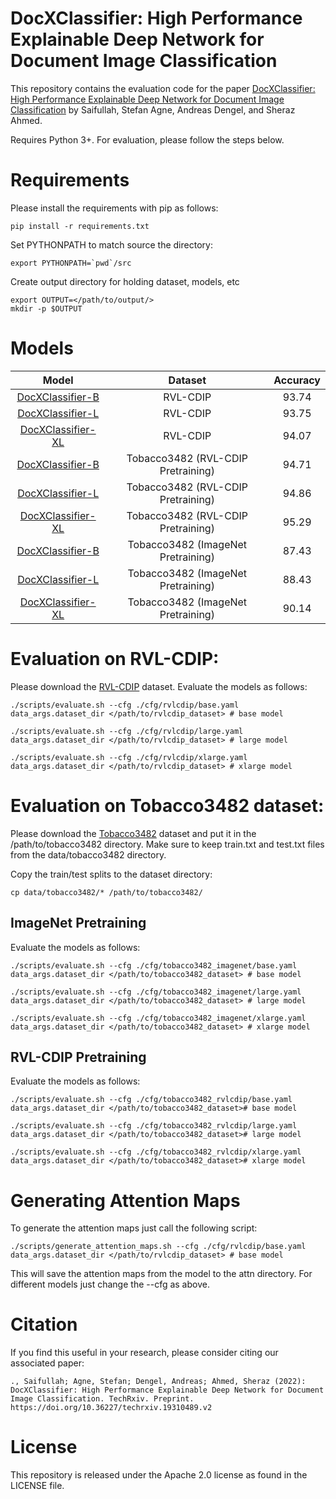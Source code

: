 # DocXClassifier: High Performance Explainable Deep Network for Document Image Classification
This repository contains the evaluation code for the paper [DocXClassifier: High Performance Explainable Deep Network for Document Image Classification](https://www.techrxiv.org/articles/preprint/DocXClassifier_High_Performance_Explainable_Deep_Network_for_Document_Image_Classification/19310489) by Saifullah, Stefan Agne, Andreas Dengel, and Sheraz Ahmed.

Requires Python 3+. For evaluation, please follow the steps below.

# Requirements
Please install the requirements with pip as follows:
```
pip install -r requirements.txt
```

Set PYTHONPATH to match source the directory:
```
export PYTHONPATH=`pwd`/src
```

Create output directory for holding dataset, models, etc
```
export OUTPUT=</path/to/output/>
mkdir -p $OUTPUT
```

# Models
| Model | Dataset | Accuracy |
| :---: | :---: | :---: |
| [DocXClassifier-B](https://cloud.dfki.de/owncloud/index.php/s/5e5bjtNe56yLYTy/download/base_rvlcdip.pth) | RVL-CDIP | 93.74
| [DocXClassifier-L](https://cloud.dfki.de/owncloud/index.php/s/yoPzK6T9RHX4C7C/download/large_rvlcdip.pth) | RVL-CDIP | 93.75
| [DocXClassifier-XL](https://cloud.dfki.de/owncloud/index.php/s/X9HXS7HJT5FRBN2/download/xlarge_rvlcdip.pth) | RVL-CDIP |  94.07
| [DocXClassifier-B](https://cloud.dfki.de/owncloud/index.php/s/QybGNHkAXKqDypD/download/base_tobacco_rvlcdip.pth) | Tobacco3482 (RVL-CDIP Pretraining) | 94.71
| [DocXClassifier-L](https://cloud.dfki.de/owncloud/index.php/s/TxZAR9Mo6bFiKWy/download/large_tobacco_rvlcdip.pth) | Tobacco3482 (RVL-CDIP Pretraining) | 94.86
| [DocXClassifier-XL](https://cloud.dfki.de/owncloud/index.php/s/b8J3Xf8K5EDKLc9/download/xlarge_tobacco_rvlcdip.pth) | Tobacco3482 (RVL-CDIP Pretraining) | 95.29
| [DocXClassifier-B](https://cloud.dfki.de/owncloud/index.php/s/m2XR3yL3TFKesCx/download/base_tobacco_imagenet.pth) | Tobacco3482 (ImageNet Pretraining) | 87.43
| [DocXClassifier-L](https://cloud.dfki.de/owncloud/index.php/s/r88txKxbnx3s46N/download/large_tobacco_imagenet.pth) | Tobacco3482 (ImageNet Pretraining) | 88.43
| [DocXClassifier-XL](https://cloud.dfki.de/owncloud/index.php/s/TEfnWQ89ZbHBnG3/download/xlarge_tobacco_imagenet.pth) | Tobacco3482 (ImageNet Pretraining) | 90.14

# Evaluation on RVL-CDIP:
Please download the [RVL-CDIP](https://www.cs.cmu.edu/~aharley/rvl-cdip/) dataset.
Evaluate the models as follows:
```
./scripts/evaluate.sh --cfg ./cfg/rvlcdip/base.yaml data_args.dataset_dir </path/to/rvlcdip_dataset> # base model
```
```
./scripts/evaluate.sh --cfg ./cfg/rvlcdip/large.yaml data_args.dataset_dir </path/to/rvlcdip_dataset> # large model
```
```
./scripts/evaluate.sh --cfg ./cfg/rvlcdip/xlarge.yaml data_args.dataset_dir </path/to/rvlcdip_dataset> # xlarge model
```


# Evaluation on Tobacco3482 dataset:
Please download the [Tobacco3482](https://www.kaggle.com/patrickaudriaz/tobacco3482jpg) dataset and put it in the /path/to/tobacco3482 directory. Make sure to keep train.txt and test.txt files from the data/tobacco3482 directory.

Copy the train/test splits to the dataset directory:
```
cp data/tobacco3482/* /path/to/tobacco3482/
```

## ImageNet Pretraining
Evaluate the models as follows:
```
./scripts/evaluate.sh --cfg ./cfg/tobacco3482_imagenet/base.yaml data_args.dataset_dir </path/to/tobacco3482_dataset> # base model
```
```
./scripts/evaluate.sh --cfg ./cfg/tobacco3482_imagenet/large.yaml data_args.dataset_dir </path/to/tobacco3482_dataset> # large model
```
```
./scripts/evaluate.sh --cfg ./cfg/tobacco3482_imagenet/xlarge.yaml data_args.dataset_dir </path/to/tobacco3482_dataset> # xlarge model
```

## RVL-CDIP Pretraining
Evaluate the models as follows:
```
./scripts/evaluate.sh --cfg ./cfg/tobacco3482_rvlcdip/base.yaml data_args.dataset_dir </path/to/tobacco3482_dataset># base model
```
```
./scripts/evaluate.sh --cfg ./cfg/tobacco3482_rvlcdip/large.yaml data_args.dataset_dir </path/to/tobacco3482_dataset># large model
```
```
./scripts/evaluate.sh --cfg ./cfg/tobacco3482_rvlcdip/xlarge.yaml data_args.dataset_dir </path/to/tobacco3482_dataset># xlarge model
```

# Generating Attention Maps
To generate the attention maps just call the following script:
```
./scripts/generate_attention_maps.sh --cfg ./cfg/rvlcdip/base.yaml data_args.dataset_dir </path/to/rvlcdip_dataset> # base model
```
This will save the attention maps from the model to the attn directory. For different models just change the --cfg as above.


# Citation
If you find this useful in your research, please consider citing our associated paper:
```
., Saifullah; Agne, Stefan; Dengel, Andreas; Ahmed, Sheraz (2022): DocXClassifier: High Performance Explainable Deep Network for Document Image Classification. TechRxiv. Preprint. https://doi.org/10.36227/techrxiv.19310489.v2 
```

# License
This repository is released under the Apache 2.0 license as found in the LICENSE file.
